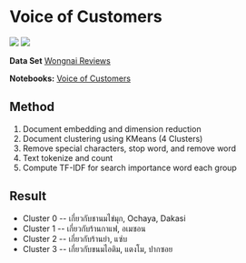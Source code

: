 # Voice of Customers
[![](https://img.shields.io/badge/-NLP-blue)](#) [![](https://img.shields.io/badge/-Python-blue)](#)

**Data Set** [Wongnai Reviews](./Wongnai_Reviews.csv)

**Notebooks:** [Voice of Customers](./Voc_6310422040.ipynb)

## Method

1. Document embedding and dimension reduction
2. Document clustering using KMeans (4 Clusters)
3. Remove special characters, stop word, and remove word
4. Text tokenize and count
5. Compute TF-IDF for search importance word each group

## Result

* Cluster 0 -- เกี่ยวกับชานมไข่มุก, Ochaya, Dakasi
* Cluster 1 -- เกี่ยวกับร้านกาแฟ, อเมซอน
* Cluster 2 -- เกี่ยวกับร้านยำ, แซ่บ
* Cluster 3 -- เกี่ยวกับขนมไอติม, แตงโม, ปากซอย